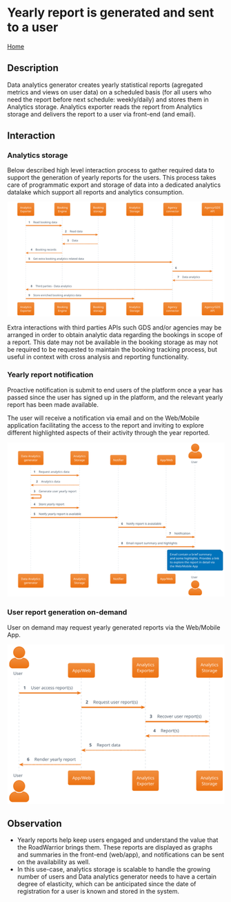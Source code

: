 # Yearly report is generated and sent to a user

[Home](../../README.md#use-cases)

## Description

Data analytics generator creates yearly statistical reports (agregated metrics and views on user data) on a scheduled basis (for all users who need the report before next schedule: weekly/daily) and stores them in Analytics storage. Analytics exporter reads the report from Analytics storage and delivers the report to a user via front-end (and email).

## Interaction

### Analytics storage

Below described high level interaction process to gather required data to support the generation of yearly reports for the users. This process takes care of programmatic export and storage of data into a dedicated analytics datalake which support all reports and analytics consumption.

![](./analytics_storage.svg)

Extra interactions with third parties APIs such GDS and/or agencies may be arranged in order to obtain analytic data regarding the bookings in scope of a report. This date may not be available in the booking storage as may not be required to be requested to maintain the booking tracking process, but useful in context with cross analysis and reporting functionality.

### Yearly report notification

Proactive notification is submit to end users of the platform once a year has passed since the user has signed up in the platform, and the relevant yearly report has been made available.

The user will receive a notification via email and on the Web/Mobile application facilitating the access to the report and inviting to explore different highlighted aspects of their activity through the year reported.

![](./yearly_report_notification.svg)

### User report generation on-demand

User on demand may request yearly generated reports via the Web/Mobile App.

![](./user_report_generation.svg)

## Observation

- Yearly reports help keep users engaged and understand the value that the RoadWarrior brings them. These reports are displayed as graphs and summaries in the front-end (web/app), and notifications can be sent on the availability as well.
- In this use-case, analytics storage is scalable to handle the growing number of users and Data analytics generator needs to have a certain degree of elasticity, which can be anticipated since the date of registration for a user is known and stored in the system.
